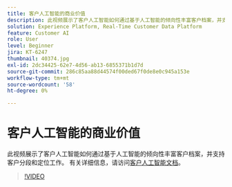 ```yaml
---
title: 客户人工智能的商业价值
description: 此视频展示了客户人工智能如何通过基于人工智能的倾向性丰富客户档案，并支持客户分段和定位工作。
solution: Experience Platform, Real-Time Customer Data Platform
feature: Customer AI
role: User
level: Beginner
jira: KT-6247
thumbnail: 40374.jpg
exl-id: 2dc34425-62e7-4d56-ab13-6855371b1d7d
source-git-commit: 286c85aa88d44574f00ded67f0de8e0c945a153e
workflow-type: tm+mt
source-wordcount: '58'
ht-degree: 0%

---
```


# 客户人工智能的商业价值

此视频展示了客户人工智能如何通过基于人工智能的倾向性丰富客户档案，并支持客户分段和定位工作。 有关详细信息，请访问[客户人工智能文档](https://experienceleague.adobe.com/docs/experience-platform/intelligent-services/customer-ai/overview.html)。

>[!VIDEO](https://video.tv.adobe.com/v/40374?learn=on&enablevpops)

